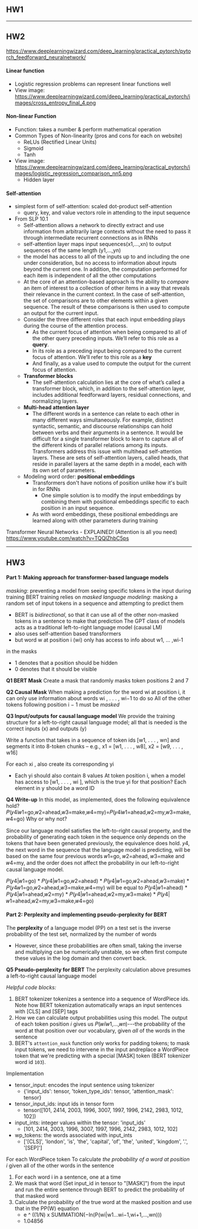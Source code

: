 
## HW1


---

## HW2

https://www.deeplearningwizard.com/deep_learning/practical_pytorch/pytorch_feedforward_neuralnetwork/

#### Linear function
- Logistic regression problems can represent linear functions well
- View image: https://www.deeplearningwizard.com/deep_learning/practical_pytorch/images/cross_entropy_final_4.png

#### Non-linear Function
-   Function: takes a number & perform mathematical operation
-   Common Types of Non-linearity (pros and cons for each on website)
    -   ReLUs (Rectified Linear Units)
    -   Sigmoid
    -   Tanh
- View image: https://www.deeplearningwizard.com/deep_learning/practical_pytorch/images/logistic_regression_comparison_nn5.png
	- Hidden layer

#### Self-attention
- simplest form of self-attention: scaled dot-product self-attention
	- query, key, and value vectors role in attending to the input sequence
- From SLP 10.1
	- Self-attention allows a network to directly extract and use information from arbitrarily large contexts without the need to pass it through intermediate recurrent connections as in RNNs
	- self-attention layer maps input sequences(x1,...,xn) to output sequences of the same length (y1,...,yn)
	- the model has access to all of the inputs up to and including the one under consideration, but no access to information about inputs beyond the current one. In addition, the computation performed for each item is independent of all the other computations
	- At the core of an attention-based approach is the ability to *compare* an item of interest to a collection of other items in a way that reveals their relevance in the current context. In the case of self-attention, the set of comparisons are to other elements within a given sequence. The result of these comparisons is then used to compute an output for the current input.
	- Consider the three different roles that each input embedding plays during the course of the attention process.
		- As the current focus of attention when being compared to all of the other query preceding inputs. We’ll refer to this role as a **query**.
		- In its role as a preceding input being compared to the current focus of attention. We’ll refer to this role as a **key**
		- And finally, as a value used to compute the output for the current focus of attention.
	- **Transformer blocks**
		- The self-attention calculation lies at the core of what’s called a transformer block, which, in addition to the self-attention layer, includes additional feedforward layers, residual connections, and normalizing layers.
	- **Multi-head attention layer**
		- The different words in a sentence can relate to each other in many different ways simultaneously. For example, distinct syntactic, semantic, and discourse relationships can hold between verbs and their arguments in a sentence. It would be difficult for a single transformer block to learn to capture all of the different kinds of parallel relations among its inputs. Transformers address this issue with multihead self-attention layers. These are sets of self-attention layers, called heads, that reside in parallel layers at the same depth in a model, each with its own set of parameters.
	- Modeling word order: **positional embeddings**
		- Transformers don't have notions of position unlike how it's built in for RNNs
			- One simple solution is to modify the input embeddings by combining them with positional embeddings specific to each position in an input sequence.
		- As with word embeddings, these positional embeddings are learned along with other parameters during training

Transformer Neural Networks - EXPLAINED! (Attention is all you need)
https://www.youtube.com/watch?v=TQQlZhbC5ps

---

## HW3
#### Part 1: Making approach for transformer-based language models
_masking_: preventing a model from seeing specific tokens in the input during training
BERT training relies on _masked language modeling_: masking a random set of input tokens in a sequence and attempting to predict them
- BERT is _bidirectional_, so that it can use all of the other non-masked tokens in a sentence to make that prediction
The GPT class of models acts as a traditional left-to-right language model (causal LM)
- also uses self-attention based transformers
- but word w at position i (wi) only has access to info about w1, … ,wi-1

in the masks
- 1 denotes that a position should be hidden
- 0 denotes that it should be visible

**Q1 BERT Mask**
Create a mask that randomly masks token positions 2 and 7

**Q2 Causal Mask**
When making a prediction for the word wi at position i, it can only use information about words wi , . . . , wi−1 to do so
All of the other tokens following position i − 1 must be *masked*

**Q3 Input/outputs for causal language model**
We provide the training structure for a left-to-right causal language model; all that is needed is the correct inputs (x) and outputs (y)

Write a function that takes in a sequence of token ids [w1, . . . , wn] and segments it into 8-token chunks – e.g., x1 = [w1, . . . , w8], x2 = [w9, . . . , w16]

For each xi , also create its corresponding yi
- Each yi should also contain 8 values
At token position i, when a model has access to [w1, . . . , wi ], which is the true yi for that position? Each element in y should be a word ID

**Q4 Write-up**
In this model, as implemented, does the following equivalence hold?
	𝑃(𝑦4∣𝑤1=go,𝑤2=ahead,𝑤3=make,𝑤4=my)=𝑃(𝑦4∣𝑤1=ahead,𝑤2=my,𝑤3=make,𝑤4=go)
Why or why not?

Since our language model satisfies the left-to-right causal property, and the probability of generating each token in the sequence only depends on the tokens that have been generated previously, the equivalence does hold. 𝑦4, the next word in the sequence that the language model is predicting, will be based on the same four previous words 𝑤1=go, 𝑤2=ahead, 𝑤3=make and 𝑤4=my, and the order does not affect the probability in our left-to-right causal language model.

𝑃(𝑦4|𝑤1=go) * 𝑃(𝑦4|𝑤1=go,𝑤2=ahead) * 𝑃(𝑦4|𝑤1=go,𝑤2=ahead,𝑤3=make) * 𝑃(𝑦4𝑤1=go,𝑤2=ahead,𝑤3=make,𝑤4=my)
will be equal to
𝑃(𝑦4|𝑤1=ahead) * 𝑃(𝑦4|𝑤1=ahead,𝑤2=my) * 𝑃(𝑦4|𝑤1=ahead,𝑤2=my,𝑤3=make) * 𝑃(𝑦4|𝑤1=ahead,𝑤2=my,𝑤3=make,𝑤4=go)


#### Part 2: Perplexity and implementing pseudo-perplexity for BERT
The **perplexity** of a language model (PP) on a test set is the inverse probability of the test set, normalized by the number of words
- However, since these probabilities are often small, taking the inverse and multiplying can be numerically unstable, so we often first compute these values in the log domain and then convert back.

**Q5 Pseudo-perplexity for BERT**
The perplexity calculation above presumes a left-to-right causal language model

*Helpful code blocks:*
1. BERT tokenizer tokenizes a sentence into a sequence of WordPiece ids. Note how BERT tokenization automatically wraps an input sentences with [CLS] and [SEP] tags
2. How we can calculate output probabilities using this model. The output of each token position 𝑖 gives us 𝑃(𝑤𝑖∣𝑤1,…,𝑤𝑛)---the probability of the word at that position over our vocabulary, given _all_ of the words in the sentence
3. BERT's `attention_mask` function only works for padding tokens; to mask input tokens, we need to intervene in the input andreplace a WordPiece token that we're predicting with a special [MASK] token (BERT tokenizer word id `103`).

Implementation
- tensor_input: encodes the input sentence using tokenizer
	- {'input_ids': tensor, 'token_type_ids': tensor, 'attention_mask': tensor}
- tensor_input_ids: input ids in tensor form
	- tensor([101, 2414, 2003, 1996, 3007, 1997, 1996, 2142, 2983, 1012, 102])
- input_ints: integer values within the tensor: 'input_ids'
	- [101, 2414, 2003, 1996, 3007, 1997, 1996, 2142, 2983, 1012, 102]
- wp_tokens: the words associated with input_ints
	- ['[CLS]', 'london', 'is', 'the', 'capital', 'of', 'the', 'united', 'kingdom', '.', '[SEP]']

For each WordPiece token
To calculate *the probability of a word at position i* given all of the other words in the sentence
1. For each word i in a sentence, one at a time
2. We mask that word (Set input_id in tensor to "[MASK]") from the input and run the entire sentence through BERT to predict the probability of that masked word
3. Calculate the probability of the true word at the masked position and use that in the PP(W) equation
	- e ^ ((1/N) x SUMMATION(−ln(P(wi|w1...wi−1,wi+1,...,wn)))
	- 1.04856